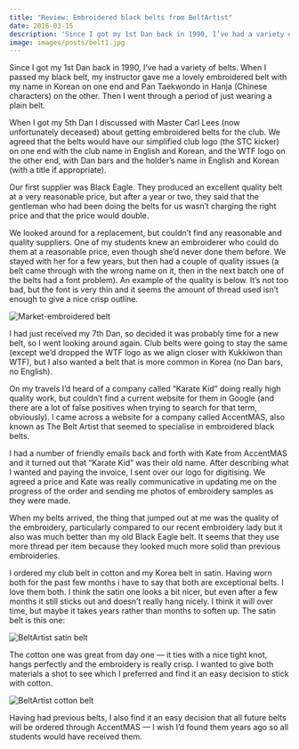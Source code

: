 ```yaml
---
title: "Review: Embroidered black belts from BeltArtist"
date: 2016-03-15
description: 'Since I got my 1st Dan back in 1990, I’ve had a variety of belts. But what makes a good belt...'
image: images/posts/belt1.jpg
---
```


Since I got my 1st Dan back in 1990, I’ve had a variety of belts. When I passed my black belt, my instructor gave me a lovely embroidered belt with my name in Korean on one end and Pan Taekwondo in Hanja (Chinese characters) on the other. Then I went through a period of just wearing a plain belt.

When I got my 5th Dan I discussed with Master Carl Lees (now unfortunately deceased) about getting embroidered belts for the club. We agreed that the belts would have our simplified club logo (the STC kicker) on one end with the club name in English and Korean, and the WTF logo on the other end, with Dan bars and the holder’s name in English and Korean (with a title if appropriate).

Our first supplier was Black Eagle. They produced an excellent quality belt at a very reasonable price, but after a year or two, they said that the gentleman who had been doing the belts for us wasn’t charging the right price and that the price would double.

We looked around for a replacement, but couldn’t find any reasonable and quality suppliers. One of my students knew an embroiderer who could do them at a reasonable price, even though she’d never done them before. We stayed with her for a few years, but then had a couple of quality issues (a belt came through with the wrong name on it, then in the next batch one of the belts had a font problem). An example of the quality is below. It’s not too bad, but the font is very thin and it seems the amount of thread used isn’t enough to give a nice crisp outline.

![Market-embroidered belt](/images/posts/belt2.jpg)

I had just received my 7th Dan, so decided it was probably time for a new belt, so I went looking around again. Club belts were going to stay the same (except we’d dropped the WTF logo as we align closer with Kukkiwon than WTF), but I also wanted a belt that is more common in Korea (no Dan bars, no English).

On my travels I’d heard of a company called “Karate Kid” doing really high quality work, but couldn’t find a current website for them in Google (and there are a lot of false positives when trying to search for that term, obviously). I came across a website for a company called AccentMAS, also known as The Belt Artist that seemed to specialise in embroidered black belts.

I had a number of friendly emails back and forth with Kate from AccentMAS and it turned out that “Karate Kid” was their old name. After describing what I wanted and paying the invoice, I sent over our logo for digitising. We agreed a price and Kate was really communicative in updating me on the progress of the order and sending me photos of embroidery samples as they were made.

When my belts arrived, the thing that jumped out at me was the quality of the embroidery, particularly compared to our recent embroidery lady but it also was much better than my old Black Eagle belt. It seems that they use more thread per item because they looked much more solid than previous embroideries.

I ordered my club belt in cotton and my Korea belt in satin. Having worn both for the past few months i have to say that both are exceptional belts. I love them both. I think the satin one looks a bit nicer, but even after a few months it still sticks out and doesn’t really hang nicely. I think it will over time, but maybe it takes years rather than months to soften up. The satin belt is this one:

![BeltArtist satin belt](/images/posts/belt3.jpg)

The cotton one was great from day one — it ties with a nice tight knot, hangs perfectly and the embroidery is really crisp. I wanted to give both materials a shot to see which I preferred and find it an easy decision to stick with cotton.

![BeltArtist cotton belt](/images/posts/belt4.jpg)

Having had previous belts, I also find it an easy decision that all future belts will be ordered through AccentMAS — I wish I’d found them years ago so all students would have received them.
